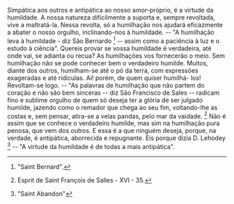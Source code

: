 Simpática aos outros e antipática ao nosso amor-próprio, é a virtude da humildade. A nossa natureza dificilmente a suporta e, sempre revoltada, vive a maltratá-la. Nessa revolta, só a humilhação nos ajudará eficazmente a abater o nosso orgulho, inclinando-nos à humildade. -- "A humilhação leva à humildade - diz São Bernardo [^1] -- assim como a paciência à luz e o estudo à ciência". Quereis provar se vossa humildade é verdadeira, até onde vai, se adianta ou recua? As humilhações vos fornecerão o meio. Sem humilhação não se pode conhecer bem o verdadeiro humilde. Muitos, diante dos outros, humilham-se até o pó da terra, com expressões exageradas e até ridículas. Ai! porém, de quem quiser humilhá- los! Revoltam-se logo. -- "As palavras de humilhação que não partem do coração e não são bem sinceras -- diz São Francisco de Sales -- radicam fino e sublime orgulho de quem só deseja ter a glória de ser julgado humilde, jazendo como o remador que chega ao seu fim, voltando-lhe as costas e, sem pensar, atira-se a velas pandas, pelo mar da vaidade. [^2] Não é assim que se conhece o verdadeiro humilde, mas sim na humilhação pura penosa, que vem dos outros. E essa é a que ninguém deseja, porque, na verdade, é antipática, aborrecida e repugnante. Eis porque dizia D. Lehodey [^3] -- "A virtude da humildade é de todas a mais antipática".

[^1]: "Saint Bernard".
[^2]: Esprit de Saint François de Salles - XVI - 35.
[^3]: "Saint Abandon"